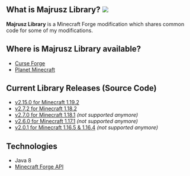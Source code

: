 ## What is Majrusz Library? [![](http://cf.way2muchnoise.eu/full_majrusz-library_downloads.svg)](https://www.curseforge.com/minecraft/mc-mods/majrusz-library)
**Majrusz Library** is a Minecraft Forge modification which shares common code for some of my modifications.

## Where is Majrusz Library available?
- [Curse Forge](https://www.curseforge.com/minecraft/mc-mods/majrusz-library)
- [Planet Minecraft](https://www.planetminecraft.com/mod/majrusz-library/)

## Current Library Releases (Source Code)
- [v2.15.0 for Minecraft 1.19.2](https://github.com/Majrusz/MajruszLibrary/tree/1.19.X)
- [v2.7.2 for Minecraft 1.18.2](https://github.com/Majrusz/MajruszLibrary/tree/1.18.2)
- [v2.7.0 for Minecraft 1.18.1](https://github.com/Majrusz/MajruszLibrary/tree/1.18.1) *(not supported anymore)*
- [v2.6.0 for Minecraft 1.17.1](https://github.com/Majrusz/MajruszLibrary/tree/1.17.1) *(not supported anymore)*
- [v2.0.1 for Minecraft 1.16.5 & 1.16.4](https://github.com/Majrusz/MajruszLibrary/tree/1.16.4) *(not supported anymore)*

## Technologies
- Java 8
- [Minecraft Forge API](https://github.com/MinecraftForge/MinecraftForge)

